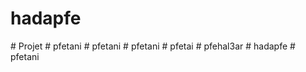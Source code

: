 ﻿# hadapfe

#   P r o j e t  
 #   p f e t a n i  
 #   p f e t a n i  
 #   p f e t a n i  
 #   p f e t a i  
 #   p f e h a l 3 a r  
 #   h a d a p f e  
 #   p f e t a n i  
 